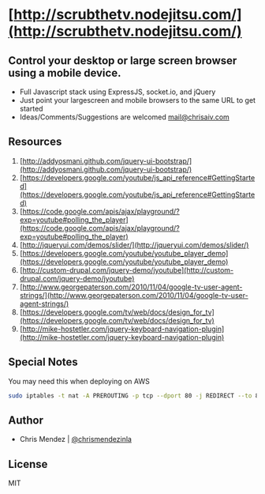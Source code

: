 [http://scrubthetv.nodejitsu.com/](http://scrubthetv.nodejitsu.com/)
=

Control your desktop or large screen browser using a mobile device.
- 
- Full Javascript stack using ExpressJS, socket.io, and jQuery
- Just point your largescreen and mobile browsers to the same URL to get started
- Ideas/Comments/Suggestions are welcomed [mail@chrisaiv.com](mail@chrisaiv.com)

Resources
-
1. [http://addyosmani.github.com/jquery-ui-bootstrap/](http://addyosmani.github.com/jquery-ui-bootstrap/)
2. [https://developers.google.com/youtube/js_api_reference#GettingStarted](https://developers.google.com/youtube/js_api_reference#GettingStarted)
3. [https://code.google.com/apis/ajax/playground/?exp=youtube#polling_the_player](https://code.google.com/apis/ajax/playground/?exp=youtube#polling_the_player)
4. [http://jqueryui.com/demos/slider/](http://jqueryui.com/demos/slider/)
5. [https://developers.google.com/youtube/youtube_player_demo](https://developers.google.com/youtube/youtube_player_demo)
6. [http://custom-drupal.com/jquery-demo/jyoutube](http://custom-drupal.com/jquery-demo/jyoutube)
7. [http://www.georgepaterson.com/2010/11/04/google-tv-user-agent-strings/](http://www.georgepaterson.com/2010/11/04/google-tv-user-agent-strings/)
8. [https://developers.google.com/tv/web/docs/design_for_tv](https://developers.google.com/tv/web/docs/design_for_tv)
9. [http://mike-hostetler.com/jquery-keyboard-navigation-plugin](http://mike-hostetler.com/jquery-keyboard-navigation-plugin)

Special Notes
-
You may need this when deploying on AWS
```sh
sudo iptables -t nat -A PREROUTING -p tcp --dport 80 -j REDIRECT --to 8080
```
Author
-
- Chris Mendez | [@chrismendezinla](http://twitter.com/chrismendezinla)


License
-
MIT
